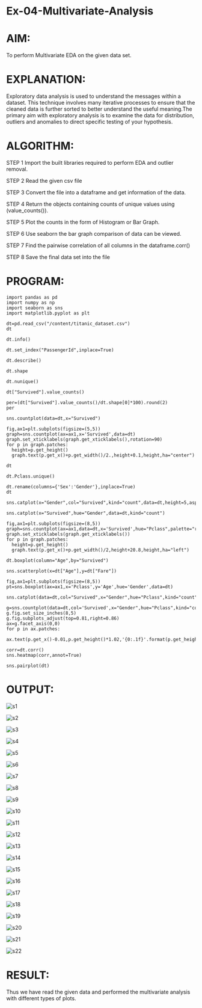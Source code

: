 #  Ex-04-Multivariate-Analysis

# AIM:
To perform Multivariate EDA on the given data set.

# EXPLANATION:
Exploratory data analysis is used to understand the messages within a dataset. This technique involves many iterative processes to ensure that the cleaned data is further sorted to better understand the useful meaning.The primary aim with exploratory analysis is to examine the data for distribution, outliers and anomalies to direct specific testing of your hypothesis.

# ALGORITHM:
STEP 1
Import the built libraries required to perform EDA and outlier removal.

STEP 2
Read the given csv file

STEP 3
Convert the file into a dataframe and get information of the data.

STEP 4
Return the objects containing counts of unique values using (value_counts()).

STEP 5
Plot the counts in the form of Histogram or Bar Graph.

STEP 6
Use seaborn the bar graph comparison of data can be viewed.

STEP 7
Find the pairwise correlation of all columns in the dataframe.corr()

STEP 8
Save the final data set into the file

# PROGRAM:

```
import pandas as pd
import numpy as np
import seaborn as sns
import matplotlib.pyplot as plt

dt=pd.read_csv("/content/titanic_dataset.csv")
dt

dt.info()

dt.set_index("PassengerId",inplace=True)

dt.describe()

dt.shape

dt.nunique()

dt["Survived"].value_counts()

per=(dt["Survived"].value_counts()/dt.shape[0]*100).round(2)
per

sns.countplot(data=dt,x="Survived")

fig,ax1=plt.subplots(figsize=(5,5))
graph=sns.countplot(ax=ax1,x='Survived',data=dt)
graph.set_xticklabels(graph.get_xticklabels(),rotation=90)
for p in graph.patches:
  height=p.get_height()
  graph.text(p.get_x()+p.get_width()/2.,height+0.1,height,ha="center")

dt

dt.Pclass.unique()

dt.rename(columns={'Sex':'Gender'},inplace=True)
dt

sns.catplot(x="Gender",col="Survived",kind="count",data=dt,height=5,aspect=.7)

sns.catplot(x="Survived",hue="Gender",data=dt,kind="count")

fig,ax1=plt.subplots(figsize=(8,5))
graph=sns.countplot(ax=ax1,data=dt,x='Survived',hue="Pclass",palette="rainbow")
graph.set_xticklabels(graph.get_xticklabels())
for p in graph.patches:
  height=p.get_height()
  graph.text(p.get_x()+p.get_width()/2,height+20.8,height,ha="left")

dt.boxplot(column="Age",by="Survived")

sns.scatterplot(x=dt["Age"],y=dt["Fare"])

fig,ax1=plt.subplots(figsize=(8,5))
pt=sns.boxplot(ax=ax1,x='Pclass',y='Age',hue='Gender',data=dt)

sns.catplot(data=dt,col="Survived",x="Gender",hue="Pclass",kind="count")

g=sns.countplot(data=dt,col='Survived',x="Gender",hue="Pclass",kind="count",legend=True)
g.fig.set_size_inches(8,5)
g.fig.subplots_adjust(top=0.81,right=0.86)
ax=g.facet_axis(0,0)
for p in ax.patches:
  ax.text(p.get_x()-0.01,p.get_height()*1.02,'{0:.1f}'.format(p.get_height()),color='red',rotation='horizontal',size='small')

corr=dt.corr()
sns.heatmap(corr,annot=True)

sns.pairplot(dt)
```
# OUTPUT:

![s1](https://github.com/SmritiManikand/Ex-04-Multivariate-Analysis/assets/113674204/9ec49c85-571d-4a05-80f5-4ab0c59afb11)

![s2](https://github.com/SmritiManikand/Ex-04-Multivariate-Analysis/assets/113674204/b9dd308b-3767-42cb-af63-15495207484f)

![s3](https://github.com/SmritiManikand/Ex-04-Multivariate-Analysis/assets/113674204/674ac423-cd06-4d88-9372-f63bbc306a45)

![s4](https://github.com/SmritiManikand/Ex-04-Multivariate-Analysis/assets/113674204/6af74ca7-72d3-4ac3-a0c6-499800f307b1)

![s5](https://github.com/SmritiManikand/Ex-04-Multivariate-Analysis/assets/113674204/4e2f6e7b-8765-42a6-af5f-26ac9507f051)

![s6](https://github.com/SmritiManikand/Ex-04-Multivariate-Analysis/assets/113674204/1a20b9b3-6d21-4695-851c-550bcfbabf9b)

![s7](https://github.com/SmritiManikand/Ex-04-Multivariate-Analysis/assets/113674204/1397c8d4-49ad-4ae2-9701-f896ae772247)

![s8](https://github.com/SmritiManikand/Ex-04-Multivariate-Analysis/assets/113674204/f1e098d3-5952-4896-ae1f-053bac5ed0b4)

![s9](https://github.com/SmritiManikand/Ex-04-Multivariate-Analysis/assets/113674204/0d0ac2a6-4e7d-4509-a9eb-d48492714b38)

![s10](https://github.com/SmritiManikand/Ex-04-Multivariate-Analysis/assets/113674204/5554793b-815d-4ac5-abbf-067dcb096a37)

![s11](https://github.com/SmritiManikand/Ex-04-Multivariate-Analysis/assets/113674204/021c4fd3-c53f-4ec5-9d9a-987f42b545b7)

![s12](https://github.com/SmritiManikand/Ex-04-Multivariate-Analysis/assets/113674204/2f5adf47-6771-430b-b73c-410fb397b555)

![s13](https://github.com/SmritiManikand/Ex-04-Multivariate-Analysis/assets/113674204/1816e87a-9830-4140-a576-b61da3f981a3)

![s14](https://github.com/SmritiManikand/Ex-04-Multivariate-Analysis/assets/113674204/f3eb2e3d-46b3-4749-bf34-8efce0dea7e1)

![s15](https://github.com/SmritiManikand/Ex-04-Multivariate-Analysis/assets/113674204/a82051e0-9ba5-4f3a-9175-05334e601d2a)

![s16](https://github.com/SmritiManikand/Ex-04-Multivariate-Analysis/assets/113674204/c36980fc-288e-43a8-8b05-a2767f32358a)

![s17](https://github.com/SmritiManikand/Ex-04-Multivariate-Analysis/assets/113674204/1d03b627-be10-4210-bdac-e9c63da42f27)

![s18](https://github.com/SmritiManikand/Ex-04-Multivariate-Analysis/assets/113674204/030ea31d-67d8-4fee-8cc2-9592958f0215)

![s19](https://github.com/SmritiManikand/Ex-04-Multivariate-Analysis/assets/113674204/0ddee718-072f-4d2c-b325-f36f58e48085)

![s20](https://github.com/SmritiManikand/Ex-04-Multivariate-Analysis/assets/113674204/c0057e0e-2fc2-4a73-8602-81830d81de5f)

![s21](https://github.com/SmritiManikand/Ex-04-Multivariate-Analysis/assets/113674204/5c7314c3-d54b-4f82-a216-054531a15f76)

![s22](https://github.com/SmritiManikand/Ex-04-Multivariate-Analysis/assets/113674204/97296cd1-7b11-4b1f-9295-eee086ec5af8)

# RESULT:
Thus we have read the given data and performed the multivariate analysis with different types of plots.
